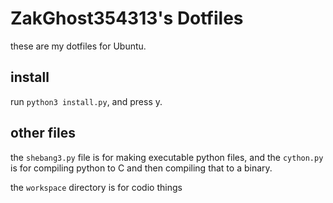 # ZakGhost354313's Dotfiles
these are my dotfiles for Ubuntu.

## install
run `python3 install.py`, and press y.

## other files
the `shebang3.py` file is for making executable python files, and the `cython.py` is for compiling python to C and then compiling that to a binary.

the `workspace` directory is for codio things

